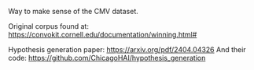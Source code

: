 Way to make sense of the CMV dataset.

Original corpus found at: https://convokit.cornell.edu/documentation/winning.html#

Hypothesis generation paper: https://arxiv.org/pdf/2404.04326
And their code: https://github.com/ChicagoHAI/hypothesis_generation
